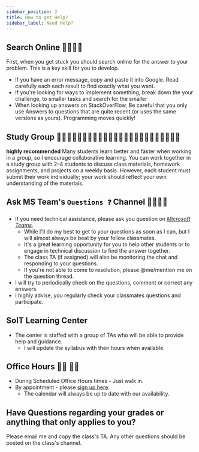 ```yaml
---
sidebar_position: 2
title: How to get Help?
sidebar_label: Need Help?
---
```

## Search Online 🕵️‍♂️🕵️‍♀️
First, when you get stuck you should search online for the answer to your problem. This is a key skill for you to develop.
- If you have an error message, copy and paste it into Google. Read carefully each each result to find exactly what you want.
- If you're looking for ways to implement something, break down the your challenge, to smaller tasks and search for the smaller 
- When looking up answers on StackOverFlow, Be careful that you only use Answers to questions that are quite recent (or uses the same versions as yours). Programming moves quickly!

## Study Group 👨🏽‍💻👩🏼‍💻👨🏾‍💻👨🏻‍💻👩🏽‍💻👨🏼‍💻👩🏾‍💻👩🏻‍💻
**highly recommended**
Many students learn better and faster when working in a group, so I encourage collaborative learning. You can work together in a study group with 2–4 students to discuss class materials, homework assignments, and projects on a weekly basis. However, each student must submit their work individually; your work should reflect your own understanding of the materials.

## Ask MS Team's `Questions ❓` Channel 🙋‍♀️🙋‍♂️
* If you need technical assistance, please ask you question on *[Microsoft Teams](https://teams.microsoft.com/l/channel/19%3a42f8eb3ae91a41c4abc9add4f8636ddc%40thread.tacv2/%25F0%259F%2586%2598%2520%2520Ask%2520Questions%2520here?groupId=42cc976e-589d-43d5-ac2a-c8dce28e92e9&tenantId=f5222e6c-5fc6-48eb-8f03-73db18203b63)*.
    * While I'll do my best to get to your questions as soon as I can, but I will almost always be beat by your fellow classmates.
    * It's a great learning opportunity for you to help other students or to engage in technical discussion to find the answer together.
    * The class TA (if assigned) will also be monitoring the chat and responding to your questions.
    * If you're not able to come to resolution, please @me/mention me on the question thread.
* I will try to periodically check on the questions, comment or correct any answers.
* I highly advise, you regularly check your classmates questions and participate.

## SoIT Learning Center 
* The center is staffed with a group of TAs who will be able to provide help and guidance.
    * I will update the syllabus with their hours when available.

## Office Hours 👨‍🏫 👨‍💻
* During Scheduled Office Hours times - Just walk in.
* By appointment - please [sign up here](https://outlook.office365.com/owa/calendar/OfficeHours@mailuc.onmicrosoft.com/bookings/s/EjGKKRXxgE6Ppb4z3AH9lg2).
  * The calendar will always be up to date with our availability.


## Have Questions regarding your grades or anything that only applies to you?
Please email me and copy the class's TA. Any other questions should be posted on the class's channel.


